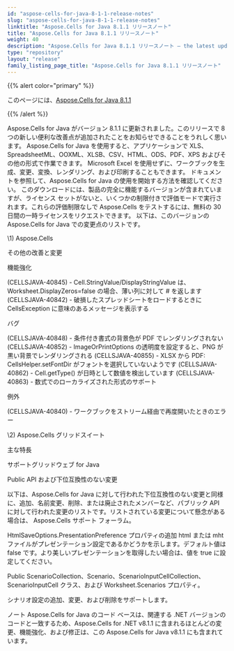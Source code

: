 ```yaml
---
id: "aspose-cells-for-java-8-1-1-release-notes"
slug: "aspose-cells-for-java-8-1-1-release-notes"
linktitle: "Aspose.Cells for Java 8.1.1 リリースノート"
title: "Aspose.Cells for Java 8.1.1 リリースノート"
weight: 40
description: "Aspose.Cells for Java 8.1.1 リリースノート – the latest updates and fixes."
type: "repository"
layout: "release"
family_listing_page_title: "Aspose.Cells for Java 8.1.1 リリースノート"
---
```

{{% alert color="primary" %}} 

このページには、[Aspose.Cells for Java 8.1.1](https://releases.aspose.com/cells/java/new-releases/aspose.cells-for-java-8.1.1/)

{{% /alert %}} 

Aspose.Cells for Java がバージョン 8.1.1 に更新されました。このリリースで 8 つの新しい便利な改善点が追加されたことをお知らせできることをうれしく思います。
Aspose.Cells for Java を使用すると、アプリケーションで XLS、SpreadsheetML、OOXML、XLSB、CSV、HTML、ODS、PDF、XPS およびその他の形式で作業できます。 Microsoft Excel を使用せずに、ワークブックを生成、変更、変換、レンダリング、および印刷することもできます。
ドキュメントを参照して、Aspose.Cells for Java の使用を開始する方法を確認してください。
このダウンロードには、製品の完全に機能するバージョンが含まれていますが、ライセンス セットがないと、いくつかの制限付きで評価モードで実行されます。これらの評価制限なしで Aspose.Cells をテストするには、無料の 30 日間の一時ライセンスをリクエストできます。
以下は、このバージョンの Aspose.Cells for Java での変更点のリストです。

\1) Aspose.Cells

その他の改善と変更

機能強化

(CELLSJAVA-40845) - Cell.StringValue/DisplayStringValue は、Worksheet.DisplayZeros=false の場合、薄い列に対して # を返します
(CELLSJAVA-40842) - 破損したスプレッドシートをロードするときに CellsException に意味のあるメッセージを表示する

バグ

(CELLSJAVA-40848) - 条件付き書式の背景色が PDF でレンダリングされない
(CELLSJAVA-40852) - ImageOrPrintOptions の透明度を設定すると、PNG が黒い背景でレンダリングされる
(CELLSJAVA-40855) - XLSX から PDF: CellsHelper.setFontDir がフォントを選択していないようです
(CELLSJAVA-40862) - Cell.getType() が日時として数値を検出しています
(CELLSJAVA-40863) - 数式でのローカライズされた形式のサポート

例外

(CELLSJAVA-40840) - ワークブックをストリーム経由で再度開いたときのエラー

\2) Aspose.Cells グリッドスイート

主な特長

サポートグリッドウェブ for Java


Public API および下位互換性のない変更

以下は、Aspose.Cells for Java に対して行われた下位互換性のない変更と同様に、追加、名前変更、削除、または廃止されたメンバーなど、パブリック API に対して行われた変更のリストです。リストされている変更について懸念がある場合は、 Aspose.Cells サポート フォーラム。

HtmlSaveOptions.PresentationPreference プロパティの追加
html または mht ファイルがプレゼンテーション設定であるかどうかを示します。デフォルト値は false です。より美しいプレゼンテーションを取得したい場合は、値を true に設定してください。

Public ScenarioCollection、Scenario、ScenarioInputCellCollection、ScenarioInputCell クラス、および Worksheet.Scenarios プロパティ。

シナリオ設定の追加、変更、および削除をサポートします。

ノート
Aspose.Cells for Java のコード ベースは、関連する .NET バージョンのコードと一致するため、Aspose.Cells for .NET v8.1.1 に含まれるほとんどの変更、機能強化、および修正は、この Aspose.Cells for Java v8.1.1 にも含まれています。
